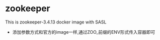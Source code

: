 # zookeeper
This is zookeeper-3.4.13 docker image with SASL

+ 添加参数方式和官方的image一样,通过ZOO_前缀的ENV形式传入容器即可
